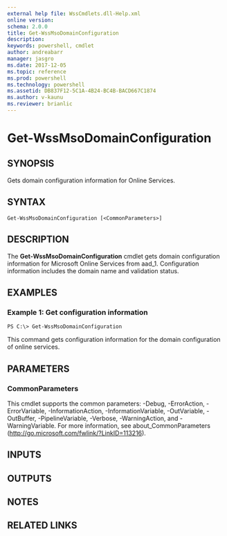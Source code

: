 ```yaml
---
external help file: WssCmdlets.dll-Help.xml
online version: 
schema: 2.0.0
title: Get-WssMsoDomainConfiguration
description: 
keywords: powershell, cmdlet
author: andreabarr
manager: jasgro
ms.date: 2017-12-05
ms.topic: reference
ms.prod: powershell
ms.technology: powershell
ms.assetid: DB837F12-5C1A-4B24-BC4B-BACD667C1874
ms.author: v-kaunu
ms.reviewer: brianlic
---
```


# Get-WssMsoDomainConfiguration

## SYNOPSIS
Gets domain configuration information for Online Services.

## SYNTAX

```
Get-WssMsoDomainConfiguration [<CommonParameters>]
```

## DESCRIPTION
The **Get-WssMsoDomainConfiguration** cmdlet gets domain configuration information for Microsoft Online Services from aad_1.
Configuration information includes the domain name and validation status.

## EXAMPLES

### Example 1: Get configuration information
```
PS C:\> Get-WssMsoDomainConfiguration
```

This command gets configuration information for the domain configuration of online services.

## PARAMETERS

### CommonParameters
This cmdlet supports the common parameters: -Debug, -ErrorAction, -ErrorVariable, -InformationAction, -InformationVariable, -OutVariable, -OutBuffer, -PipelineVariable, -Verbose, -WarningAction, and -WarningVariable. For more information, see about_CommonParameters (http://go.microsoft.com/fwlink/?LinkID=113216).

## INPUTS

## OUTPUTS

## NOTES

## RELATED LINKS

